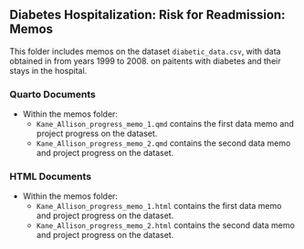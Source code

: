 ## Diabetes Hospitalization: Risk for Readmission: Memos
This folder includes memos on the dataset `diabetic_data.csv`, with data obtained in from years 1999 to 2008. on paitents with diabetes and their stays in the hospital.

### Quarto Documents
- Within the memos folder:
    - `Kane_Allison_progress_memo_1.qmd` contains the first data memo and project progress on the dataset.
    - `Kane_Allison_progress_memo_2.qmd` contains the second data memo and project progress on the dataset.
    
### HTML Documents
- Within the memos folder:
    - `Kane_Allison_progress_memo_1.html` contains the first data memo and project progress on the dataset.
    - `Kane_Allison_progress_memo_2.html` contains the second data memo and project progress on the dataset.